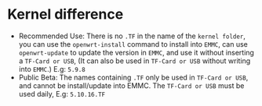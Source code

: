 # Kernel difference 

- Recommended Use: There is no `.TF` in the name of the `kernel folder`, you can use the `openwrt-install` command to install into `EMMC`, can use `openwrt-update` to update the version in `EMMC`, and use it without inserting a `TF-Card or USB`, (It can also be used in `TF-Card or USB` without writing into `EMMC`.) E.g: `5.9.8`
- Public Beta: The names containing `.TF` only be used in `TF-Card or USB`, and cannot be install/update into EMMC. The `TF-Card or USB` must be used daily, E.g: `5.10.16.TF`

